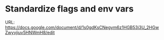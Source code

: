 # Standardize flags and env vars

URL: https://docs.google.com/document/d/1s0gdKsCNegym6z1HGB53i3U_2HGwZwyvjiuv5HNWmH8/edit
